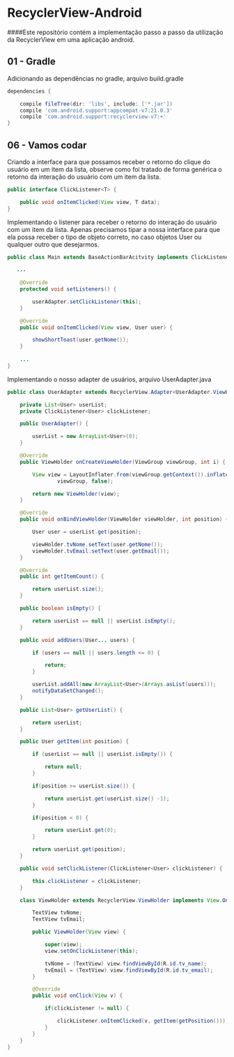 # RecyclerView-Android
####Este repositório contém a implementação passo a passo da utilização da RecyclerView em uma aplicação android.

## 01 - Gradle 
Adicionando as dependências no gradle, arquivo build.gradle

```gradle
dependencies {

    compile fileTree(dir: 'libs', include: ['*.jar'])
    compile 'com.android.support:appcompat-v7:21.0.3'
    compile 'com.android.support:recyclerview-v7:+'
}
```

## 06 - Vamos codar 
Criando a interface para que possamos receber o retorno do clique do usuário em um item da lista, observe como foi tratado de forma genérica o retorno da interação do usuário com um item da lista.

```java
public interface ClickListener<T> {

    public void onItemClicked(View view, T data);
}
```

Implementando o listener para receber o retorno do interação do usuário com um item da lista. Apenas precisamos tipar a nossa interface para que ela possa receber o tipo de objeto correto, no caso objetos User ou qualquer outro que desejarmos.

```java
public class Main extends BaseActionBarAcitvity implements ClickListener<User> {

   ...
   
    @Override
    protected void setListeners() {

        userAdapter.setClickListener(this);
    }

    @Override
    public void onItemClicked(View view, User user) {

        showShortToast(user.getNome());
    }
    
    ...
}
```

Implementando o nosso adapter de usuários, arquivo UserAdapter.java
```java
public class UserAdapter extends RecyclerView.Adapter<UserAdapter.ViewHolder> {

    private List<User> userList;
    private ClickListener<User> clickListener;

    public UserAdapter() {

        userList = new ArrayList<User>(0);
    }

    @Override
    public ViewHolder onCreateViewHolder(ViewGroup viewGroup, int i) {

        View view = LayoutInflater.from(viewGroup.getContext()).inflate(R.layout.item_user_list,
                viewGroup, false);

        return new ViewHolder(view);
    }

    @Override
    public void onBindViewHolder(ViewHolder viewHolder, int position) {

        User user = userList.get(position);

        viewHolder.tvNome.setText(user.getNome());
        viewHolder.tvEmail.setText(user.getEmail());
    }

    @Override
    public int getItemCount() {

        return userList.size();
    }

    public boolean isEmpty() {

        return userList == null || userList.isEmpty();
    }

    public void addUsers(User... users) {

        if (users == null || users.length <= 0) {

            return;
        }

        userList.addAll(new ArrayList<User>(Arrays.asList(users)));
        notifyDataSetChanged();
    }

    public List<User> getUserList() {

        return userList;
    }

    public User getItem(int position) {

        if (userList == null || userList.isEmpty()) {

            return null;
        }

        if(position >= userList.size()) {

            return userList.get(userList.size() -1);
        }

        if(position < 0) {

            return userList.get(0);
        }

        return userList.get(position);
    }

    public void setClickListener(ClickListener<User> clickListener) {

        this.clickListener = clickListener;
    }

    class ViewHolder extends RecyclerView.ViewHolder implements View.OnClickListener{

        TextView tvNome;
        TextView tvEmail;

        public ViewHolder(View view) {

            super(view);
            view.setOnClickListener(this);

            tvNome = (TextView) view.findViewById(R.id.tv_name);
            tvEmail = (TextView) view.findViewById(R.id.tv_email);
        }

        @Override
        public void onClick(View v) {

            if(clickListener != null) {

                clickListener.onItemClicked(v, getItem(getPosition()));
            }
        }
    }
}
```
